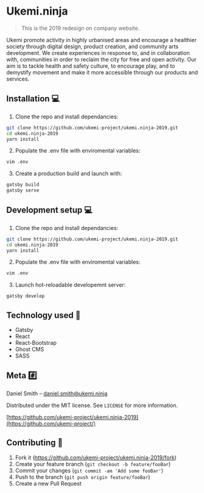 # Ukemi.ninja
> This is the 2019 redesign on company website.

Ukemi promote activity in highly urbanised areas and encourage a healthier society through digital design, product creation, and community arts development. We create experiences in response to, and in collaboration with, communities in order to reclaim the city for free and open activity. Our aim is to tackle health and safety culture, to encourage play, and to demystify movement and make it more accessible through our products and services.

## Installation 💻

1) Clone the repo and install dependancies:

```sh
git clone https://github.com/ukemi-project/ukemi.ninja-2019.git
cd ukemi.ninja-2019
yarn install
```

2) Populate the .env file with enviromental variables:

```sh
vim .env
```

3) Create a production build and launch with:

```sh
gatsby build
gatsby serve
```

## Development setup 💻

1) Clone the repo and install dependancies:

```sh
git clone https://github.com/ukemi-project/ukemi.ninja-2019.git
cd ukemi.ninja-2019
yarn install
```

2) Populate the .env file with enviromental variables:

```sh
vim .env
```

3) Launch hot-reloadable developemnt server:

```sh
gatsby develop
```

## Technology used 🚀

* Gatsby
* React
* React-Bootstrap
* Ghost CMS
* SASS

## Meta #️⃣

Daniel Smith – daniel.smith@ukemi.ninja

Distributed under the MIT license. See ``LICENSE`` for more information.

[https://github.com/ukemi-project/ukemi.ninja-2019](https://github.com/ukemi-project/)

## Contributing 🔗

1. Fork it (<https://github.com/ukemi-project/ukemi.ninja-2019/fork>)
2. Create your feature branch (`git checkout -b feature/fooBar`)
3. Commit your changes (`git commit -am 'Add some fooBar'`)
4. Push to the branch (`git push origin feature/fooBar`)
5. Create a new Pull Request